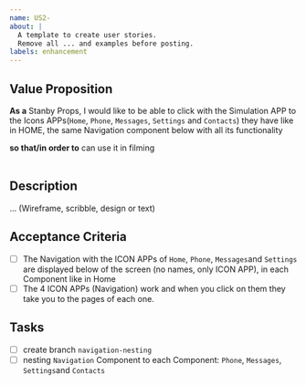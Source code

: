 ```yaml
---
name: US2-
about: |
  A template to create user stories.
  Remove all ... and examples before posting.
labels: enhancement
---
```


## Value Proposition

**As a** Stanby Props, I would like to be able to click with the Simulation APP to the Icons APPs(`Home`, `Phone`, `Messages`, `Settings` and `Contacts`) they have like in HOME, the same Navigation component below with all its functionality

**so that/in order to** can use it in filming  
​

## Description

... (Wireframe, scribble, design or text)
​

## Acceptance Criteria

- [ ] The Navigation with the ICON APPs of `Home`, `Phone`, `Messages`and `Settings` are displayed below of the screen (no names, only ICON APP), in each Component like in Home
- [ ] The 4 ICON APPs (Navigation) work and when you click on them they take you to the pages of each one.

## Tasks

- [ ] create branch `navigation-nesting`
- [ ] nesting `Navigation` Component to each Component: `Phone`, `Messages`, `Settings`and `Contacts`
